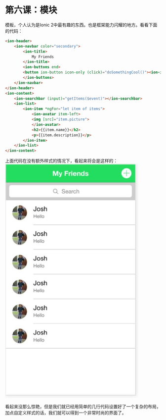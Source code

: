 # 第六课：模块
  
模板，个人认为是Ionic 2中最有趣的东西。也是框架能力闪耀的地方。看看下面的代码：
```html
<ion-header>
    <ion-navbar color="secondary">
        <ion-title>
            My Friends
        </ion-title>
        <ion-buttons end>
        <button ion-button icon-only (click)="doSomethingCool()"><ion-icon name="add-circle"></ion-icon></button>
        </ion-buttons>
    </ion-navbar>
</ion-header>
<ion-content>
    <ion-searchbar (input)="getItems($event)"></ion-searchbar>
    <ion-list>
        <ion-item *ngFor="let item of items">
            <ion-avatar item-left>
            <img [src]="item.picture">
            </ion-avatar>
            <h2>{{item.name}}</h2>
            <p>{{item.description}}</p>
        </ion-item>
    </ion-list>
</ion-content>
```
上面代码在没有额外样式的情况下，看起来将会是这样的：
![列表](/imgs/1.6.1.jpg)  
  
看起来没那么惊艳，但是我们就已经用简单的几行代码设置好了一个复杂的布局，加点自定义样式的话，我们就可以得到一个非常时尚的界面了。